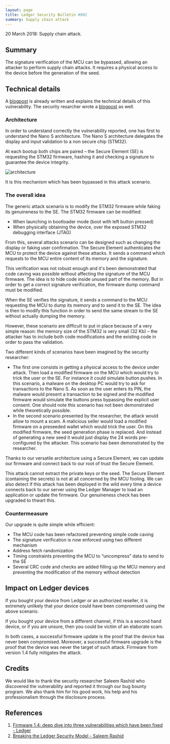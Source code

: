 ```yaml
---
layout: page
title: Ledger Security Bulletin #002
summary: Supply chain attack
---
```


20 March 2018: Supply chain attack.



## Summary

The signature verification of the MCU can be bypassed, allowing an attacker to
perform supply chain attacks. It requires a physical access to the device before
the generation of the seed.



## Technical details

A [blogpost](#1) is already written and explains the technical details of this
vulnerability. The security resarcher wrote a [blogpost](#2) as well.


### Architecture

In order to understand correctly the vulnerability reported, one has first to
understand the Nano S architecture. The Nano S architecture delegates the
display and input validation to a non secure chip (STM32).

At each bootup both chips are paired – the Secure Element (SE) is requesting the STM32 firmware,
hashing it and checking a signature to guarantee the device integrity.

![architecture](https://www.ledger.com/wp-content/uploads/2018/03/graph-1@2x-1024x252.png)

It is this mechanism which has been bypassed in this attack scenario.


### The overall idea

The generic attack scenario is to modify the STM32 firmware while faking its
genuineness to the SE. The STM32 firmware can be modified:

- When launching in bootloader mode (boot with left button pressed)
- When physically obtaining the device, over the exposed STM32 debugging
  interface (JTAG)

From this, several attacks scenario can be designed such as changing the display
or faking user confirmation. The Secure Element authenticates the MCU to protect
the device against these attacks. It sends a command which requests to the MCU
entire content of its memory and the signature.

This verification was not robust enough and it's been demonstrated that code
caving was possible without affecting the signature of the MCU firmware. The idea
is to hide code inside unused part of the memory. But in order to get a correct
signature verification, the firmware dump command must be modified.

When the SE verifies the signature, it sends a command to the MCU requesting the
MCU to dump its memory and to send it to the SE. The idea is then to modify this
function in order to send the same stream to the SE without actually dumping the
memory.

However, these scenario are difficult to put in place because of a very simple
reason: the memory size of the STM32 is very small (32 Kb) – the attacker has to
include both code modifications and the existing code in order to pass the
validation.

Two different kinds of scenarios have been imagined by the security researcher:

- The first one consists in getting a physical access to the device under
  attack. Then load a modified firmware on the MCU which would try to trick the
  user or the SE. For instance it could simulate button pushes. In this
  scenario, a malware on the desktop PC would try to ask for transactions to the
  Nano S. As soon as the user enters its PIN, the malware would present a
  transaction to be signed and the modified firmware would simulate the buttons
  press bypassing the explicit user consent.
  One should note this scenario has not been demonstrated while theoretically
  possible.
- In the second scenario presented by the researcher, the attack would allow to
  mount a scam. A malicious seller would load a modified firmware on a preseeded
  wallet which would trick the user. On this modified firmware, the seed
  generation phase is replaced. And instead of generating a new seed it would
  just display the 24 words pre-configured by the attacker.
  This scenario has been demonstrated by the researcher.

Thanks to our versatile architecture using a Secure Element, we can update our
firmware and connect back to our root of trust the Secure Element.

This attack cannot extract the private keys or the seed. The Secure Element
(containing the secrets) is not at all concerned by the MCU fooling. We can also
detect if this attack has been deployed in the wild every time a device connects
back to our server using the Ledger Manager to load an application or update the
firmware. Our genuineness check has been upgraded to thwart this.


### Countermeasure

Our upgrade is quite simple while efficient:

- The MCU code has been refactored preventing simple code caving
- The signature verification is now enforced using two different mechanism
- Address fetch randomization
- Timing constraints preventing the MCU to “uncompress” data to send to the SE
- Several CRC code and checks are added filling up the MCU memory and preventing
  the modification of the memory without detection



## Impact on Ledger devices

If you bought your device from Ledger or an authorized reseller, it is extremely
unlikely that your device could have been compromised using the above scenario.

If you bought your device from a different channel, if this is a second hand
device, or if you are unsure, then you could be victim of an elaborate scam.

In both cases, a successful firmware update is the proof that the device has
never been compromised. Moreover, a successful firmware upgrade is the proof
that the device was never the target of such attack. Firmware from version 1.4
fully mitigates the attack.



## Credits

We would like to thank the security researcher Saleem Rashid who discovered the
vulnerability and reported it through our bug bounty program. We also thank
him for his good work, his help and his professionalism through the disclosure
process.



## References

1. <a name="1"></a> [Firmware 1.4: deep dive into three vulnerabilities which have been fixed - Ledger](https://www.ledger.com/firmware-1-4-deep-dive-security-fixes/)
2. <a name="2"></a> [Breaking the Ledger Security Model - Saleem Rashid](https://saleemrashid.com/2018/03/20/breaking-ledger-security-model/)
